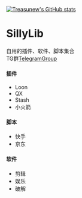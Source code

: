 [![Treasunew's GitHub stats](https://github-readme-stats.vercel.app/api?username=treasunew&show_icons=true&theme=radical)](https://github.com/anuraghazra/github-readme-stats)
# SillyLib
自用的插件、软件、脚本集合  
TG群[TelegramGroup](https://t.me/PorterTree)
#### 插件
* Loon
* QX
* Stash
* 小火箭
#### 脚本
- 快手
- 京东
#### 软件
+ 剪辑
+ 娱乐
+ 破解